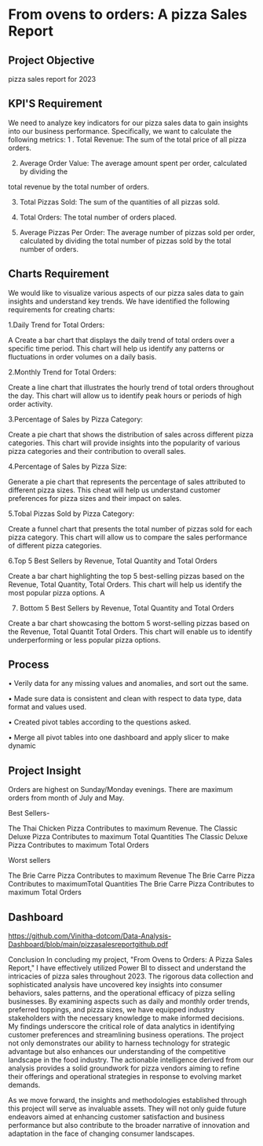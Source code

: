 # From ovens to orders: A pizza Sales Report
## Project Objective
pizza sales report for 2023

## KPI'S Requirement
We need to analyze key indicators for our pizza sales data to gain insights into our business performance. Specifically, we want to calculate the following metrics:
1 . Total Revenue: The sum of the total price of all pizza orders.

2. Average Order Value: The average amount spent per order, calculated by dividing the

total revenue by the total number of orders.

3. Total Pizzas Sold: The sum of the quantities of all pizzas sold.

4. Total Orders: The total number of orders placed.

5. Average Pizzas Per Order: The average number of pizzas sold per order, calculated by dividing the total number of pizzas sold by the total number of orders.

## Charts Requirement

We would like to visualize various aspects of our pizza sales data to gain insights and understand key trends. We have identified the following requirements for creating charts:

1.Daily Trend for Total Orders:

A Create a bar chart that displays the daily trend of total orders over a specific time period. This chart will help us identify any patterns or fluctuations in order volumes on a daily basis.

2.Monthly Trend for Total Orders:

Create a line chart that illustrates the hourly trend of total orders throughout the day. This chart will allow us to identify peak hours or periods of high order activity.

3.Percentage of Sales by Pizza Category:

Create a pie chart that shows the distribution of sales across different pizza categories. This chart will provide insights into the popularity of various pizza categories and their contribution to overall sales.

4.Percentage of Sales by Pizza Size:

Generate a pie chart that represents the percentage of sales attributed to different pizza sizes. This cheat will help us understand customer preferences for pizza sizes and their impact on sales.

5.Tobal Pizzas Sold by Pizza Category:

Create a funnel chart that presents the total number of pizzas sold for each pizza category. This chart will allow us to compare the sales performance of different pizza categories.

6.Top 5 Best Sellers by Revenue, Total Quantity and Total Orders

Create a bar chart highlighting the top 5 best-selling pizzas based on the Revenue, Total Quantity, Total Orders. This chart will help us identify the most popular pizza options. A

7. Bottom 5 Best Sellers by Revenue, Total Quantity and Total Orders

Create a bar chart showcasing the bottom 5 worst-selling pizzas based on the Revenue, Total Quantit Total Orders. This chart will enable us to identify underperforming or less popular pizza options.
## Process
• Verily data for any missing values and anomalies, and sort out the same.

• Made sure data is consistent and clean with respect to data type, data format and values used.

• Created pivot tables according to the questions asked.

• Merge all pivot tables into one dashboard and apply slicer to make dynamic

## Project Insight
Orders are highest on Sunday/Monday evenings.
There are maximum orders from month of July and May.

Best Sellers- 

The Thai Chicken Pizza Contributes  to maximum Revenue.
The Classic Deluxe Pizza
Contributes to maximum Total Quantities
The Classic Deluxe Pizza
Contributes
to maximum Total Orders

Worst sellers

The Brie Carre Pizza Contributes to maximum Revenue
The Brie Carre Pizza Contributes to maximumTotal Quantities
The Brie Carre Pizza Contributes to maximum Total Orders
 
## Dashboard

https://github.com/Vinitha-dotcom/Data-Analysis-Dashboard/blob/main/pizzasalesreportgithub.pdf

Conclusion
In concluding my  project, "From Ovens to Orders: A Pizza Sales Report," I have effectively utilized Power BI to dissect and understand the intricacies of pizza sales throughout 2023. The rigorous data collection and sophisticated analysis have uncovered key insights into consumer behaviors, sales patterns, and the operational efficacy of pizza selling businesses. By examining aspects such as daily and monthly order trends, preferred toppings, and pizza sizes, we have equipped industry stakeholders with the necessary knowledge to make informed decisions. My  findings underscore the critical role of data analytics in identifying customer preferences and streamlining business operations. The project not only demonstrates our ability to harness technology for strategic advantage but also enhances our understanding of the competitive landscape in the food industry. The actionable intelligence derived from our analysis provides a solid groundwork for pizza vendors aiming to refine their offerings and operational strategies in response to evolving market demands.

As we move forward, the insights and methodologies established through this project will serve as invaluable assets. They will not only guide future endeavors aimed at enhancing customer satisfaction and business performance but also contribute to the broader narrative of innovation and adaptation in the face of changing consumer landscapes.

